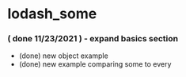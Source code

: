 # lodash\_some

### ( done 11/23/2021 ) - expand basics section
* (done) new object example
* (done) new example comparing some to every